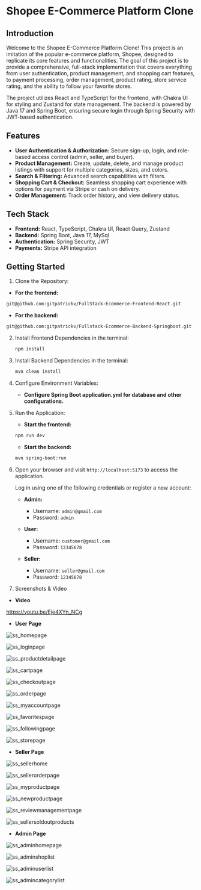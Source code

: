 # Shopee E-Commerce Platform Clone

## Introduction
Welcome to the Shopee E-Commerce Platform Clone! This project is an imitation of the popular e-commerce platform, Shopee, designed to replicate its core features and functionalities. The goal of this project is to provide a comprehensive, full-stack implementation that covers everything from user authentication, product management, and shopping cart features, to payment processing, order management, product rating, store service rating, and the ability to follow your favorite stores.

The project utilizes React and TypeScript for the frontend, with Chakra UI for styling and Zustand for state management. The backend is powered by Java 17 and Spring Boot, ensuring secure login through Spring Security with JWT-based authentication.

## Features

- **User Authentication & Authorization:** Secure sign-up, login, and role-based access control (admin, seller, and buyer).
- **Product Management:** Create, update, delete, and manage product listings with support for multiple categories, sizes, and colors.
- **Search & Filtering:** Advanced search capabilities with filters.
- **Shopping Cart & Checkout:** Seamless shopping cart experience with options for payment via Stripe or cash on delivery.
- **Order Management:** Track order history, and view delivery status.

## Tech Stack

- **Frontend:** React, TypeScript, Chakra UI, React Query, Zustand
- **Backend:** Spring Boot, Java 17, MySql
- **Authentication:** Spring Security, JWT
- **Payments:** Stripe API integration

## Getting Started

1. Clone the Repository:

- **For the frontend:**
```bash
git@github.com:gitpatrickv/FullStack-Ecommerce-Frontend-React.git
```
- **For the backend:**
```bash
git@github.com:gitpatrickv/Fullstack-Ecommerce-Backend-Springboot.git
```

2. Install Frontend Dependencies in the terminal:
   ```bash
   npm install
   ```
   
3. Install Backend Dependencies in the terminal:
    ```bash
   mvn clean install
   ```

4. Configure Environment Variables:
   
     - **Configure Spring Boot application.yml for database and other configurations.**

5. Run the Application:
    - **Start the frontend:**
    ```bash
    npm run dev
    ```

    - **Start the backend:**
    ```bash
    mvn spring-boot:run
    ```

6. Open your browser and visit `http://localhost:5173` to access the application.

   Log in using one of the following credentials or register a new account:

   - **Admin:**
     - Username: `admin@gmail.com`
     - Password: `admin`
   
   - **User:**
     - Username: `customer@gmail.com`
     - Password: `12345678`
   
   - **Seller:**
     - Username: `seller@gmail.com`
     - Password: `12345678`

7. Screenshots & Video
- **Video**
  
https://youtu.be/Eje4XYn_NCg

- **User Page**

![ss_homepage](https://github.com/user-attachments/assets/6c5541ee-d35e-4139-aa36-cb42ee00931d)

![ss_loginpage](https://github.com/user-attachments/assets/238ddffc-bb10-4a4c-a1ce-a7286f2cda90)

![ss_productdetailpage](https://github.com/user-attachments/assets/eaf7ea07-b9b6-4fbb-875c-1d214fa54f77)

![ss_cartpage](https://github.com/user-attachments/assets/e4e80a7c-ea14-45f5-9e99-1c9d6c67f21c)

![ss_checkoutpage](https://github.com/user-attachments/assets/b13fbac0-1ae2-4c61-b2e8-c44ba4b62006)

![ss_orderpage](https://github.com/user-attachments/assets/c0b6ff27-4a5a-4b11-9998-3a6966ed3e10)

![ss_myaccountpage](https://github.com/user-attachments/assets/559703be-0136-459c-85a9-1d9729c662b8)

![ss_favoritespage](https://github.com/user-attachments/assets/19207f12-4c79-4a0d-9e65-d3676c8ce65b)

![ss_followingpage](https://github.com/user-attachments/assets/fdf02b8b-d0ff-4192-8f4d-ac4432828836)

![ss_storepage](https://github.com/user-attachments/assets/b7561b8d-950a-475e-9532-4fe3da04ca53)

- **Seller Page**

![ss_sellerhome](https://github.com/user-attachments/assets/5c584993-0350-4949-afd1-cadf1b4c0f4a)

![ss_sellerorderpage](https://github.com/user-attachments/assets/d3e278d0-76f2-49c2-a398-680c5e8c2e11)

![ss_myproductpage](https://github.com/user-attachments/assets/ae6313a0-9642-40a8-b4c5-745fc586b6be)

![ss_newproductpage](https://github.com/user-attachments/assets/b0ba433d-6010-4e9e-9671-6e1dc1e0e125)

![ss_reviewmanagementpage](https://github.com/user-attachments/assets/8ba770b8-ab37-4faa-bae6-4ce42f3fe19c)

![ss_sellersoldoutproducts](https://github.com/user-attachments/assets/9d695075-ce3a-4720-b663-5804a19303b9)

- **Admin Page**

![ss_adminhomepage](https://github.com/user-attachments/assets/37d2bfe4-8802-4786-ba59-4399daf9e301)

![ss_adminshoplist](https://github.com/user-attachments/assets/89e6237d-baf9-4ffc-8302-3f40f9cb303b)

![ss_adminuserlist](https://github.com/user-attachments/assets/13026691-cf5a-40e0-a97a-0ff66715eebb)

![ss_admincategorylist](https://github.com/user-attachments/assets/00c85496-3497-403c-b663-b20ebb153255)




